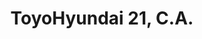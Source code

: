 ---
title: "ToyoHyundai 21, C.A."
url: /ciudad-guayana-puerto-ordaz/toyohyundai-21-c-a/
shop: piezas de automóviles
---